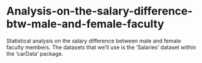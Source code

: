 # Analysis-on-the-salary-difference-btw-male-and-female-faculty
Statistical analysis on the salary difference between male and female faculty members. The datasets that we’ll use is the ‘Salaries’ dataset within the ‘carData’ package.
